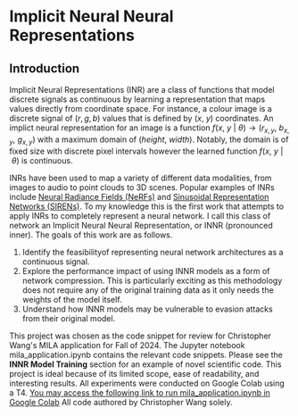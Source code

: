 # Implicit Neural Neural Representations

## Introduction

Implicit Neural Representations (INR) are a class of functions that model discrete signals as continuous by learning a representation that maps values directly from coordinate space. For instance, a colour image is a discrete signal of $(r, g, b)$ values that is defined by $(x,\ y)$ coordinates. An implict neural representation for an image is a function $f(x,\ y\ |\ \theta) → (r_{x, y},\ b_{x, y},\ g_{x, y})$ with a maximum domain of $(height,\ width)$. Notably, the domain is of fixed size with discrete pixel intervals however the learned function $f(x,\ y\ |\ \theta)$ is continuous.

INRs have been used to map a variety of different data modalities, from images to audio to point clouds to 3D scenes. Popular examples of INRs include [Neural Radiance Fields (NeRFs)](https://arxiv.org/abs/2003.08934) and [Sinusoidal Representation Networks (SIRENs)](https://arxiv.org/abs/2006.09661). To my knowledge this is the first work that attempts to apply INRs to completely represent a neural network. I call this class of network an Implicit Neural Neural Representation, or INNR (pronounced inner). The goals of this work are as follows.
1. Identify the feasibilityof representing neural network architectures as a continuous signal.
2. Explore the performance impact of using INNR models as a form of network compression. This is particularly exciting as this methodology does not require any of the original training data as it only needs the weights of the model itself.
3. Understand how INNR models may be vulnerable to evasion attacks from their original model.

This project was chosen as the code snippet for review for Christopher Wang's MILA application for Fall of 2024. The Jupyter notebook mila_application.ipynb contains the relevant code snippets. Please see the **INNR Model Training** section for an example of novel scientific code. This project is ideal because of its limited scope, ease of readability, and interesting results. All experiments were conducted on Google Colab using a T4. [You may access the following link to run mila_application.ipynb in Google Colab](https://colab.research.google.com/drive/1qec4bnKUIW9pAaAA3BfiNIocuZkt4A-w?usp=sharing) All code authored by Christopher Wang solely.

